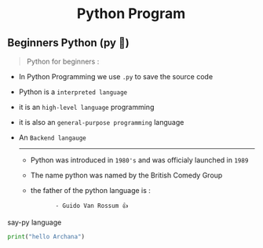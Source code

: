 <div align="center">
<h1>Python Program</h1>
</div>

## Beginners Python (py :snake:)

> Python for beginners :
* In Python Programming we use `.py` to save the source code
* Python is a `interpreted language`
* it is an `high-level language` programming
* it is also an `general-purpose programming` language
* An `Backend langauge`

  ---
  
 
  - Python was introduced in `1980's` and was officialy launched in `1989`
  - The name python was named by the British Comedy Group
  - the father of the python language is :
    
               - Guido Van Rossum 👍

say-py language
```py
print("hello Archana")
```
